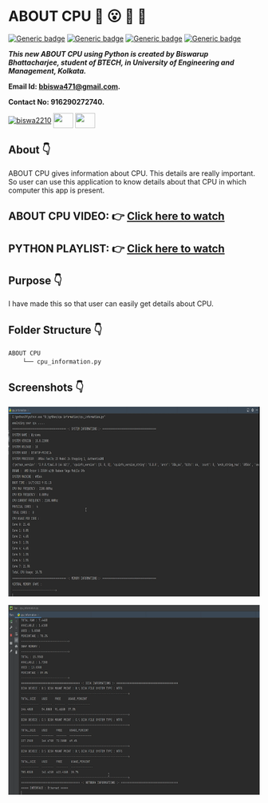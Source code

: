 # ABOUT CPU :star_struck: :open_mouth: :running: :star2:

[![Generic badge](https://img.shields.io/badge/advance-Python3-yellowgreen)](https://shields.io/) [![Generic badge](https://img.shields.io/badge/module-random-red)](https://shields.io/) [![Generic badge](https://img.shields.io/badge/module-time-brightgreen)](https://shields.io/) [![Generic badge](https://img.shields.io/badge/module-datetime-orange)](https://shields.io/) 
<br>

***This new ABOUT CPU using Python is created by Biswarup Bhattacharjee, student of BTECH, in University of Engineering and Management, Kolkata.***

**Email Id: bbiswa471@gmail.com.** 

**Contact No: 916290272740.** 


<p align="left">
<a href="https://www.facebook.com/profile.php?id=100070395300810" target="blank"><img align="center" src="https://cdn.jsdelivr.net/npm/simple-icons@3.0.1/icons/facebook.svg" alt="biswa2210" height="30" width="40" /></a>
<a href="https://instagram.com/biswarup2210" target="blank"><img align="center" src="https://cdn.jsdelivr.net/npm/simple-icons@3.0.1/icons/instagram.svg" alt="" height="30" width="40" /></a>
<a href="https://github.com/biswa2210" target="blank"><img align="center" src="https://cdn.jsdelivr.net/npm/simple-icons@3.0.1/icons/github.svg" alt="" height="30" width="40" /></a>
</p>

## About :point_down: 

<div align="justified">
    
ABOUT CPU gives information about CPU. This details are really important. So user can use this application to know details about that CPU in which computer this app is present.
 
</div>

## ABOUT CPU VIDEO: :point_right: <a href="https://www.youtube.com/watch?v=_Z6FWUcPD_c&list=PL0lbDlMJ1h4ikgkbohDuJurlnFvGzJCMr&index=3">Click here to watch</a>

## PYTHON PLAYLIST: :point_right: <a href="https://www.youtube.com/watch?v=SsKXFCSfQgw&list=PL0lbDlMJ1h4ikgkbohDuJurlnFvGzJCMr">Click here to watch</a>

## Purpose :point_down:

<div align="justified">
    
I have made this so that user can easily get details about CPU.

</div>


## Folder Structure :point_down:

```bash
ABOUT CPU
    └── cpu_information.py
```
    
## Screenshots :point_down: 

<div align="center">
    
<a href="cpu1.png"><img src="cpu1.png" width="800" height= "380"></a> 
   
<a href="cpu2.png"><img src="cpu2.png" width="800" height= "380"></a> 

</div>


